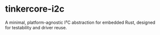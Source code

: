 # tinkercore-i2c
A minimal, platform-agnostic I²C abstraction for embedded Rust, designed for testability and driver reuse.
